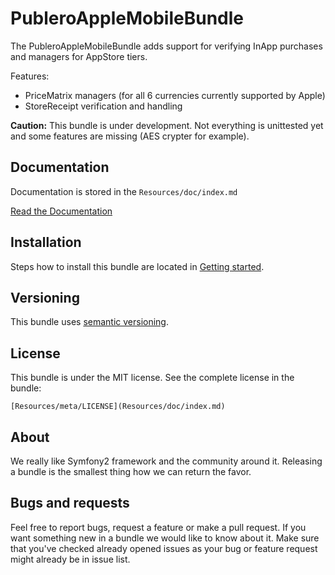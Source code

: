 PubleroAppleMobileBundle
========================

The PubleroAppleMobileBundle adds support for verifying InApp purchases and managers for AppStore tiers.

Features:

- PriceMatrix managers (for all 6 currencies currently supported by Apple)
- StoreReceipt verification and handling

**Caution:** This bundle is under development. Not everything is unittested yet and some features are missing (AES crypter for example).

Documentation
-------------

Documentation is stored in the `Resources/doc/index.md`

[Read the Documentation](https://github.com/Publero/PubleroAppleMobileBundle/blob/master/Resources/doc/index.md)

Installation
------------

Steps how to install this bundle are located in [Getting started](Resources/doc/index.md).

Versioning
----------

This bundle uses [semantic versioning](http://semver.org/).

License
-------

This bundle is under the MIT license. See the complete license in the bundle:

    [Resources/meta/LICENSE](Resources/doc/index.md)
    
About
-----

We really like Symfony2 framework and the community around it. Releasing a bundle is the smallest thing how we can return the favor.

Bugs and requests
-----------------

Feel free to report bugs, request a feature or make a pull request. If you want something new in a bundle we would like to know about it.
Make sure that you've checked already opened issues as your bug or feature request might already be in issue list.